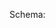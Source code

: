 Schema:
<script src="../../../../../static/docson/widget.js" data-schema="{% url 'schema' release_name 'release-schema' %}"></script>
